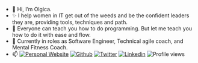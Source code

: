 - 👋 Hi, I’m Olgica.
- ✨ I help women in IT get out of the weeds and be the confident leaders they are, providing tools, techniques and path.
- 🌱 Everyone can teach you how to do programming. But let me teach you how to do it with ease and flow. 
- 💞️ Currently in roles as Software Engineer, Technical agile coach, and Mental Fitness Coach.
- 📫  [![Personal Website](https://img.shields.io/badge/-Website-red?style=flat&logo=appveyor&logoColor=white)](http://ondjuric.com)
[![Github](https://img.shields.io/badge/-Github-000?style=flat&logo=Github&logoColor=white)](https://github.com/ondjuric)
[![Twitter](https://img.shields.io/badge/-Twitter-blue?style=blue&logo=Twitter&logoColor=white)](https://twitter.com/ondjuric)
[![Linkedin](https://img.shields.io/badge/-LinkedIn-blue?style=flat&logo=Linkedin&logoColor=white)](https://www.linkedin.com/in/olgicadjuric/)
![Profile views](https://gpvc.arturio.dev/ondjuric)

<!---
ondjuric/ondjuric is a ✨ special ✨ repository because its `README.md` (this file) appears on your GitHub profile.
You can click the Preview link to take a look at your changes.
--->
